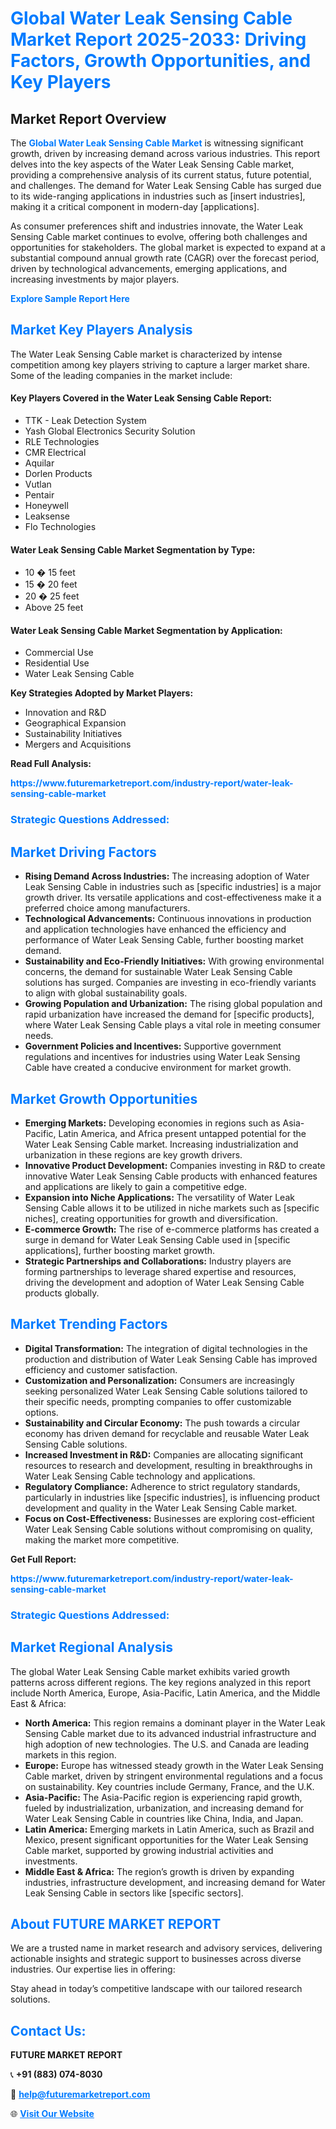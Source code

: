 <h1 style="color: #007BFF;">Global Water Leak Sensing Cable Market Report 2025-2033: Driving Factors, Growth Opportunities, and Key Players</h1>

<section id="overview">
<h2>Market Report Overview</h2>
<p>The <a href="https://www.futuremarketreport.com/industry-report/water-leak-sensing-cable-market" style="color: #007BFF; text-decoration: none;"><strong>Global Water Leak Sensing Cable Market</strong></a> is witnessing significant growth, driven by increasing demand across various industries. This report delves into the key aspects of the Water Leak Sensing Cable market, providing a comprehensive analysis of its current status, future potential, and challenges. The demand for Water Leak Sensing Cable has surged due to its wide-ranging applications in industries such as [insert industries], making it a critical component in modern-day [applications].</p>
<p>As consumer preferences shift and industries innovate, the Water Leak Sensing Cable market continues to evolve, offering both challenges and opportunities for stakeholders. The global market is expected to expand at a substantial compound annual growth rate (CAGR) over the forecast period, driven by technological advancements, emerging applications, and increasing investments by major players.</p>
</section>

<section id="overview">
<p><a href="https://www.futuremarketreport.com/request-sample/reportId=127766" style="color: #007BFF; text-decoration: none;"><strong>Explore Sample Report Here</strong></a></p>
</section>

<section id="key-players">
<h2 style="color: #007BFF;">Market Key Players Analysis</h2>
<p>The Water Leak Sensing Cable market is characterized by intense competition among key players striving to capture a larger market share. Some of the leading companies in the market include:</p>
<h4>Key Players Covered in the Water Leak Sensing Cable Report:</h4>
<ul><li>TTK - Leak Detection System</li><li>Yash Global Electronics Security Solution</li><li>RLE Technologies</li><li>CMR Electrical</li><li>Aquilar</li><li>Dorlen Products</li><li>Vutlan</li><li>Pentair</li><li>Honeywell</li><li>Leaksense</li><li>Flo Technologies</li></ul>
<h4>Water Leak Sensing Cable Market Segmentation by Type:</h4>
<ul><li>10 � 15 feet</li><li>15 � 20 feet</li><li>20 � 25 feet</li><li>Above 25 feet</li></ul>

<h4>Water Leak Sensing Cable Market Segmentation by Application:</h4>
<ul><li>Commercial Use</li><li>Residential Use</li><li>Water Leak Sensing Cable</li></ul>
<p><strong>Key Strategies Adopted by Market Players:</strong></p>
<ul>
<li>Innovation and R&D</li>
<li>Geographical Expansion</li>
<li>Sustainability Initiatives</li>
<li>Mergers and Acquisitions</li>
</ul>
</section>

<section>
<p><strong>Read Full Analysis: </strong></p><a href="https://www.futuremarketreport.com/industry-report/water-leak-sensing-cable-market" style="color: #007BFF; text-decoration: none;"><strong>https://www.futuremarketreport.com/industry-report/water-leak-sensing-cable-market</strong></a>
<h3 style="color: #007BFF;">Strategic Questions Addressed:</h3>
</section>

<section id="driving-factors">
<h2 style="color: #007BFF;">Market Driving Factors</h2>
<ul>
<li><strong>Rising Demand Across Industries:</strong> The increasing adoption of Water Leak Sensing Cable in industries such as [specific industries] is a major growth driver. Its versatile applications and cost-effectiveness make it a preferred choice among manufacturers.</li>
<li><strong>Technological Advancements:</strong> Continuous innovations in production and application technologies have enhanced the efficiency and performance of Water Leak Sensing Cable, further boosting market demand.</li>
<li><strong>Sustainability and Eco-Friendly Initiatives:</strong> With growing environmental concerns, the demand for sustainable Water Leak Sensing Cable solutions has surged. Companies are investing in eco-friendly variants to align with global sustainability goals.</li>
<li><strong>Growing Population and Urbanization:</strong> The rising global population and rapid urbanization have increased the demand for [specific products], where Water Leak Sensing Cable plays a vital role in meeting consumer needs.</li>
<li><strong>Government Policies and Incentives:</strong> Supportive government regulations and incentives for industries using Water Leak Sensing Cable have created a conducive environment for market growth.</li>
</ul>
</section>

<section id="growth-opportunities">
<h2 style="color: #007BFF;">Market Growth Opportunities</h2>
<ul>
<li><strong>Emerging Markets:</strong> Developing economies in regions such as Asia-Pacific, Latin America, and Africa present untapped potential for the Water Leak Sensing Cable market. Increasing industrialization and urbanization in these regions are key growth drivers.</li>
<li><strong>Innovative Product Development:</strong> Companies investing in R&D to create innovative Water Leak Sensing Cable products with enhanced features and applications are likely to gain a competitive edge.</li>
<li><strong>Expansion into Niche Applications:</strong> The versatility of Water Leak Sensing Cable allows it to be utilized in niche markets such as [specific niches], creating opportunities for growth and diversification.</li>
<li><strong>E-commerce Growth:</strong> The rise of e-commerce platforms has created a surge in demand for Water Leak Sensing Cable used in [specific applications], further boosting market growth.</li>
<li><strong>Strategic Partnerships and Collaborations:</strong> Industry players are forming partnerships to leverage shared expertise and resources, driving the development and adoption of Water Leak Sensing Cable products globally.</li>
</ul>
</section>

<section id="trending-factors">
<h2 style="color: #007BFF;">Market Trending Factors</h2>
<ul>
<li><strong>Digital Transformation:</strong> The integration of digital technologies in the production and distribution of Water Leak Sensing Cable has improved efficiency and customer satisfaction.</li>
<li><strong>Customization and Personalization:</strong> Consumers are increasingly seeking personalized Water Leak Sensing Cable solutions tailored to their specific needs, prompting companies to offer customizable options.</li>
<li><strong>Sustainability and Circular Economy:</strong> The push towards a circular economy has driven demand for recyclable and reusable Water Leak Sensing Cable solutions.</li>
<li><strong>Increased Investment in R&D:</strong> Companies are allocating significant resources to research and development, resulting in breakthroughs in Water Leak Sensing Cable technology and applications.</li>
<li><strong>Regulatory Compliance:</strong> Adherence to strict regulatory standards, particularly in industries like [specific industries], is influencing product development and quality in the Water Leak Sensing Cable market.</li>
<li><strong>Focus on Cost-Effectiveness:</strong> Businesses are exploring cost-efficient Water Leak Sensing Cable solutions without compromising on quality, making the market more competitive.</li>
</ul>
</section>

<section>
<p><strong>Get Full Report: </strong></p><a href="https://www.futuremarketreport.com/industry-report/water-leak-sensing-cable-market" style="color: #007BFF; text-decoration: none;"><strong>https://www.futuremarketreport.com/industry-report/water-leak-sensing-cable-market</strong></a>
<h3 style="color: #007BFF;">Strategic Questions Addressed:</h3>
</section>


<section id="regional-analysis">
<h2 style="color: #007BFF;">Market Regional Analysis</h2>
<p>The global Water Leak Sensing Cable market exhibits varied growth patterns across different regions. The key regions analyzed in this report include North America, Europe, Asia-Pacific, Latin America, and the Middle East & Africa:</p>
<ul>
<li><strong>North America:</strong> This region remains a dominant player in the Water Leak Sensing Cable market due to its advanced industrial infrastructure and high adoption of new technologies. The U.S. and Canada are leading markets in this region.</li>
<li><strong>Europe:</strong> Europe has witnessed steady growth in the Water Leak Sensing Cable market, driven by stringent environmental regulations and a focus on sustainability. Key countries include Germany, France, and the U.K.</li>
<li><strong>Asia-Pacific:</strong> The Asia-Pacific region is experiencing rapid growth, fueled by industrialization, urbanization, and increasing demand for Water Leak Sensing Cable in countries like China, India, and Japan.</li>
<li><strong>Latin America:</strong> Emerging markets in Latin America, such as Brazil and Mexico, present significant opportunities for the Water Leak Sensing Cable market, supported by growing industrial activities and investments.</li>
<li><strong>Middle East & Africa:</strong> The region’s growth is driven by expanding industries, infrastructure development, and increasing demand for Water Leak Sensing Cable in sectors like [specific sectors].</li>
</ul>
</section>

<footer>
<h2 style="color: #007BFF;">About FUTURE MARKET REPORT</h2>
<p>We are a trusted name in market research and advisory services, delivering actionable insights and strategic support to businesses across diverse industries. Our expertise lies in offering:</p>

<p>Stay ahead in today’s competitive landscape with our tailored research solutions.</p>

<h2 style="color: #007BFF;">Contact Us:</h2>
<p><strong>FUTURE MARKET REPORT</strong></p>
<p>📞 <strong>+91 (883) 074-8030</strong></p>
<p>📧 <strong><a href="mailto:help@futuremarketreport.com" style="color: #007BFF;">help@futuremarketreport.com</a></strong></p>
<p>🌐 <strong><a href="https://www.futuremarketreport.com/" style="color: #007BFF;">Visit Our Website</a></strong></p>
</footer>